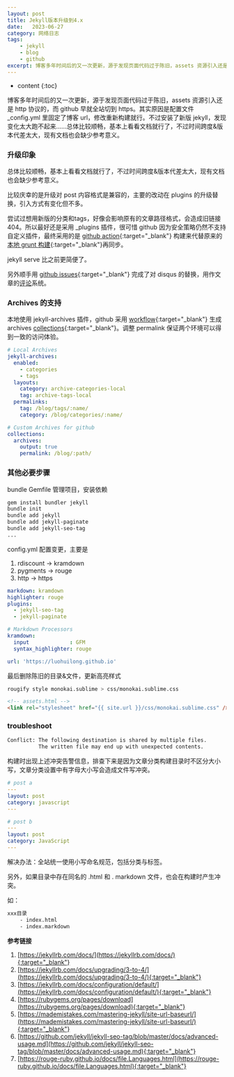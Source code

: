 ```yaml
---
layout: post
title: Jekyll版本升级到4.x
date:   2023-06-27
category: 网络日志
tags:
    - jekyll
    - blog
    - github
excerpt: 博客多年时间后的又一次更新，源于发现页面代码过于陈旧，assets 资源引入还是 http 协议的，而 github 早就全站切到 https。其实原因是配置文件 _config.yml 里固定了博客 url，修改重新构建就行。不过安装了新版 jekyll，发现变化太大跑不起来……
---
```


* content
{:toc}


博客多年时间后的又一次更新，源于发现页面代码过于陈旧，assets 资源引入还是 http 协议的，而 github 早就全站切到 https。其实原因是配置文件 _config.yml 里固定了博客 url，修改重新构建就行。不过安装了新版 jekyll，发现变化太大跑不起来……总体比较顺畅，基本上看看文档就行了，不过时间跨度&版本代差太大，现有文档也会缺少参考意义。

### 升级印象

总体比较顺畅，基本上看看文档就行了，不过时间跨度&版本代差太大，现有文档也会缺少参考意义。

比较庆幸的是升级对 post 内容格式是兼容的，主要的改动在 plugins 的升级替换，引入方式有变化但不多。

尝试过想用新版的分类和tags，好像会影响原有的文章路径格式，会造成旧链接 404。所以最好还是采用 _plugins 插件，很可惜 github 因为安全策略仍然不支持自定义插件，最终采用的是 [github action](https://github.com/luohuilong/jekyll-blog-archive-workflow){:target="_blank"} 构建来代替原来的[本地 grunt 构建](/posts/2014/01/16/use-grunt-with-jekyll.html){:target="_blank"}再同步。

jekyll serve 比之前更简便了。

另外顺手用 [github issues](https://utteranc.es/?installation_id=39629941&setup_action=install){:target="_blank"} 完成了对 disqus 的替换，用作文章的[评论](#PostComments)系统。


### Archives 的支持

本地使用 jekyll-archives 插件，github 采用 [workflow](https://github.com/features/actions){:target="_blank"} 生成 archives [collections](https://jekyllrb.com/docs/collections/){:target="_blank"}。调整 permalink 保证两个环境可以得到一致的访问体验。

```yaml
# Local Archives
jekyll-archives:
  enabled:
    - categories
    - tags
  layouts:
    category: archive-categories-local
    tag: archive-tags-local
  permalinks:
    tag: /blog/tags/:name/
    category: /blog/categories/:name/

# Custom Archives for github
collections:
  archives:
    output: true
    permalink: /blog/:path/
```

### 其他必要步骤

bundle Gemfile 管理项目，安装依赖

```bash
gem install bundler jekyll
bundle init
bundle add jekyll
bundle add jekyll-paginate
bundle add jekyll-seo-tag
...
```

config.yml 配置变更，主要是

1. rdiscount -> kramdown
2. pygments -> rouge
3. http -> https

```yaml
markdown: kramdown
highlighter: rouge
plugins:
  - jekyll-seo-tag
  - jekyll-paginate

# Markdown Processors
kramdown:
  input             : GFM
  syntax_highlighter: rouge

url: 'https://luohuilong.github.io'
```

最后删除陈旧的目录&文件，更新高亮样式

```bash
rougify style monokai.sublime > css/monokai.sublime.css
```

```html
<!-- assets.html -->
<link rel="stylesheet" href="{{ site.url }}/css/monokai.sublime.css" />
```

### troubleshoot

```bash
Conflict: The following destination is shared by multiple files.
          The written file may end up with unexpected contents.
```

构建时出现上述冲突告警信息，排查下来是因为文章分类构建目录时不区分大小写，文章分类设置中有字母大小写会造成文件写冲突。

```yaml
# post a
---
layout: post
category: javascript
---

# post b
---
layout: post
category: JavaScript
---
```

解决办法：全站统一使用小写命名规范，包括分类与标签。

另外，如果目录中存在同名的 .html 和 . markdown 文件，也会在构建时产生冲突。

如：

```bash
xxx目录
    - index.html
    - index.markdown
```


**参考链接**

1. [https://jekyllrb.com/docs/](https://jekyllrb.com/docs/){:target="_blank"}
2. [https://jekyllrb.com/docs/upgrading/3-to-4/](https://jekyllrb.com/docs/upgrading/3-to-4/){:target="_blank"}
3. [https://jekyllrb.com/docs/configuration/default/](https://jekyllrb.com/docs/configuration/default/){:target="_blank"}
4. [https://rubygems.org/pages/download](https://rubygems.org/pages/download){:target="_blank"}
5. [https://mademistakes.com/mastering-jekyll/site-url-baseurl/](https://mademistakes.com/mastering-jekyll/site-url-baseurl/){:target="_blank"}
6. [https://github.com/jekyll/jekyll-seo-tag/blob/master/docs/advanced-usage.md](https://github.com/jekyll/jekyll-seo-tag/blob/master/docs/advanced-usage.md){:target="_blank"}
7. [https://rouge-ruby.github.io/docs/file.Languages.html](https://rouge-ruby.github.io/docs/file.Languages.html){:target="_blank"}
